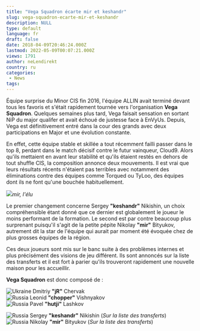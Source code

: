 ```yaml
---
title: "Vega Squadron écarte mir et keshandr"
slug: vega-squadron-ecarte-mir-et-keshandr
description: NULL
type: default
language: fr
draft: false
date: 2018-04-09T20:46:24.000Z
lastmod: 2022-05-09T00:07:21.000Z
views: 1791
author: neLendirekt
country: ru
categories:
 - News
tags:
---
```

Équipe surprise du Minor CIS fin 2016, l'équipe ALLIN avait terminé devant tous les favoris et s'était rapidement tournée vers l'organisation **Vega Squadron**. Quelques semaines plus tard, Vega faisait sensation en sortant NiP du major qualifer et avait échoué de justesse face à EnVyUs. Depuis, Vega est définitivement entré dans la cour des grands avec deux participations en Major et une évolution constante.

En effet, cette équipe stable et skillée a tout récemment failli passer dans le top 8, perdant dans le match décisif contre le futur vainqueur, Cloud9\. Alors qu'ils mettaient en avant leur stabilité et qu'ils étaient restés en dehors de tout shuffle CIS, la composition annonce deux mouvements. Il est vrai que leurs résultats récents n'étaient pas terribles avec notamment des éliminations contre des équipes comme Torqued ou TyLoo, des équipes dont ils ne font qu'une bouchée habituellement.

![](https://flickshot-ue.s3.eu-west-2.amazonaws.com/flickshot/article/5acbca47281d5/images/flfbRXLGINlZptOGLADxp6O8PJi10NvdMEuW9oNb.jpeg)_mir, l'élu_

Le premier changement concerne Sergey **"keshandr"** Nikishin, un choix compréhensible étant donné que ce dernier est globalement le joueur le moins performant de la formation. Le second est par contre beaucoup plus surprenant puisqu'il s'agit de la petite pépite Nikolay **"mir"** Bityukov, autrement dit la star de l'équipe qui aurait par moment été évoquée chez de plus grosses équipes de la région.

Ces deux joueurs sont mis sur le banc suite à des problèmes internes et plus précisément des visions de jeu différent. Ils sont annoncés sur la liste des transferts et il est fort à parier qu'ils trouveront rapidement une nouvelle maison pour les accueillir.

**Vega Squadron** est donc composé de :

![Ukraine](/images/countries/ua.svg)⁠ Dmitriy **"jR"** Chervak  
![Russia](/images/countries/ru.svg)⁠ Leonid **"chopper"** Vishnyakov  
![Russia](/images/countries/ru.svg)⁠ Pavel **"hutji"** Lashkov

![Russia](/images/countries/ru.svg)⁠ Sergey **"keshandr"** Nikishin (_Sur la liste des transferts_)  
![Russia](/images/countries/ru.svg)⁠ Nikolay **"mir"** Bityukov (_Sur la liste des transferts_)
